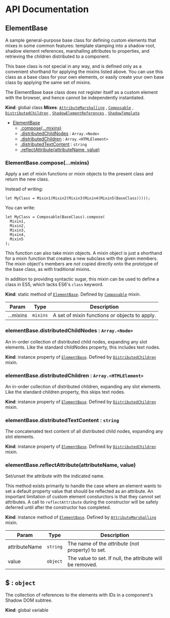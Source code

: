 # API Documentation
<a name="ElementBase"></a>
## ElementBase
A sample general-purpose base class for defining custom elements that mixes
in some common features: template stamping into a shadow root, shadow element
references, marshalling attributes to properties, and retrieving the children
distributed to a component.

This base class is not special in any way, and is defined only as a
convenient shorthand for applying the mixins listed above. You can use this
class as a base class for your own elements, or easily create your own base
class by applying the same set of mixins.

The ElementBase base class does not register itself as a custom element with
the browser, and hence cannot be independently instantiated.

  **Kind**: global class
**Mixes**: <code>[AttributeMarshalling](../basic-component-mixins/docs/AttributeMarshalling.md)</code>
  , <code>[Composable](../basic-component-mixins/docs/Composable.md)</code>
  , <code>[DistributedChildren](../basic-component-mixins/docs/DistributedChildren.md)</code>
  , <code>[ShadowElementReferences](../basic-component-mixins/docs/ShadowElementReferences.md)</code>
  , <code>[ShadowTemplate](../basic-component-mixins/docs/ShadowTemplate.md)</code>
  

* [ElementBase](#ElementBase)
    * [.compose(...mixins)](#Composable.compose)
    * [.distributedChildNodes](#DistributedChildren+distributedChildNodes) : <code>Array.&lt;Node&gt;</code>
    * [.distributedChildren](#DistributedChildren+distributedChildren) : <code>Array.&lt;HTMLElement&gt;</code>
    * [.distributedTextContent](#DistributedChildren+distributedTextContent) : <code>string</code>
    * [.reflectAttribute(attributeName, value)](#AttributeMarshalling+reflectAttribute)

<a name="Composable.compose"></a>
### ElementBase.compose(...mixins)
Apply a set of mixin functions or mixin objects to the present class and
return the new class.

Instead of writing:

    let MyClass = Mixin1(Mixin2(Mixin3(Mixin4(Mixin5(BaseClass)))));

You can write:

    let MyClass = Composable(BaseClass).compose(
      Mixin1,
      Mixin2,
      Mixin3,
      Mixin4,
      Mixin5
    );

This function can also take mixin objects. A mixin object is just a
shorthand for a mixin function that creates a new subclass with the given
members. The mixin object's members are *not* copied directly onto the
prototype of the base class, as with traditional mixins.

In addition to providing syntactic sugar, this mixin can be used to
define a class in ES5, which lacks ES6's `class` keyword.

  **Kind**: static method of <code>[ElementBase](#ElementBase)</code>. Defined by <code>[Composable](../basic-component-mixins/docs/Composable.md)</code> mixin.

| Param | Type | Description |
| --- | --- | --- |
| ...mixins | <code>mixins</code> | A set of mixin functions or objects to apply. |

<a name="DistributedChildren+distributedChildNodes"></a>
### elementBase.distributedChildNodes : <code>Array.&lt;Node&gt;</code>
An in-order collection of distributed child nodes, expanding any slot
elements. Like the standard childNodes property, this includes text
nodes.

  **Kind**: instance property of <code>[ElementBase](#ElementBase)</code>. Defined by <code>[DistributedChildren](../basic-component-mixins/docs/DistributedChildren.md)</code> mixin.
<a name="DistributedChildren+distributedChildren"></a>
### elementBase.distributedChildren : <code>Array.&lt;HTMLElement&gt;</code>
An in-order collection of distributed children, expanding any slot
elements. Like the standard children property, this skips text nodes.

  **Kind**: instance property of <code>[ElementBase](#ElementBase)</code>. Defined by <code>[DistributedChildren](../basic-component-mixins/docs/DistributedChildren.md)</code> mixin.
<a name="DistributedChildren+distributedTextContent"></a>
### elementBase.distributedTextContent : <code>string</code>
The concatenated text content of all distributed child nodes, expanding
any slot elements.

  **Kind**: instance property of <code>[ElementBase](#ElementBase)</code>. Defined by <code>[DistributedChildren](../basic-component-mixins/docs/DistributedChildren.md)</code> mixin.
<a name="AttributeMarshalling+reflectAttribute"></a>
### elementBase.reflectAttribute(attributeName, value)
Set/unset the attribute with the indicated name.

This method exists primarily to handle the case where an element wants to
set a default property value that should be reflected as an attribute. An
important limitation of custom element consturctors is that they cannot
set attributes. A call to `reflectAttribute` during the constructor will
be safely deferred until after the constructor has completed.

  **Kind**: instance method of <code>[ElementBase](#ElementBase)</code>. Defined by <code>[AttributeMarshalling](../basic-component-mixins/docs/AttributeMarshalling.md)</code> mixin.

| Param | Type | Description |
| --- | --- | --- |
| attributeName | <code>string</code> | The name of the *attribute* (not property) to set. |
| value | <code>object</code> | The value to set. If null, the attribute will be removed. |

<a name="$"></a>
## $ : <code>object</code>
The collection of references to the elements with IDs in a component's
Shadow DOM subtree.

  **Kind**: global variable
